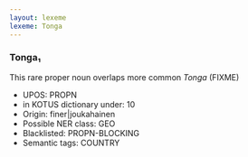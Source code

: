 ```yaml
---
layout: lexeme
lexeme: Tonga
---
```


###  Tonga₁

This rare proper noun overlaps more common *Tonga* (FIXME)
* UPOS:  PROPN
* in KOTUS dictionary under:  10
* Origin:  finer|joukahainen
* Possible NER class:  GEO
* Blacklisted:  PROPN-BLOCKING
* Semantic tags:  COUNTRY

